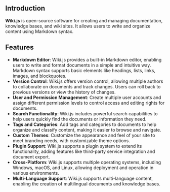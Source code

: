 ## Introduction

**Wiki.js** is open-source software for creating and managing documentation, knowledge bases, and wiki sites. It allows users to write and organize content using Markdown syntax.

## Features

- **Markdown Editor**: Wiki.js provides a built-in Markdown editor, enabling users to write and format documents in a simple and intuitive way. Markdown syntax supports basic elements like headings, lists, links, images, and blockquotes.
- **Version Control**: Wiki.js offers version control, allowing multiple authors to collaborate on documents and track changes. Users can roll back to previous versions or view the history of changes.
- **User and Permission Management**: Create multiple user accounts and assign different permission levels to control access and editing rights for documents.
- **Search Functionality**: Wiki.js includes powerful search capabilities to help users quickly find the documents or information they need.
- **Tags and Categories**: Add tags and categories to documents to help organize and classify content, making it easier to browse and navigate.
- **Custom Themes**: Customize the appearance and feel of your site to meet branding needs, with customizable theme options.
- **Plugin Support**: Wiki.js supports a plugin system to extend its functionality, adding features like third-party service integration and document export.
- **Cross-Platform**: Wiki.js supports multiple operating systems, including Windows, macOS, and Linux, allowing deployment and operation in various environments.
- **Multi-Language Support**: Wiki.js supports multi-language content, enabling the creation of multilingual documents and knowledge bases.
